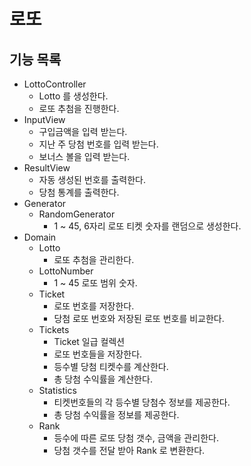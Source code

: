 # 로또

## 기능 목록
- LottoController
  - Lotto 를 생성한다.
  - 로또 추첨을 진행한다.
- InputView
  - 구입금액을 입력 받는다.
  - 지난 주 당첨 번호를 입력 받는다.
  - 보너스 볼을 입력 받는다.
- ResultView
  - 자동 생성된 번호를 출력한다.
  - 당첨 통계를 출력한다.
- Generator
  - RandomGenerator
    - 1 ~ 45, 6자리 로또 티켓 숫자를 랜덤으로 생성한다.
- Domain
  - Lotto
    - 로또 추첨을 관리한다.
  - LottoNumber
    - 1 ~ 45 로또 범위 숫자.
  - Ticket
    - 로또 번호를 저장한다.
    - 당첨 로또 번호와 저장된 로또 번호를 비교한다.
  - Tickets
    - Ticket 일급 컬렉션
    - 로또 번호들을 저장한다.
    - 등수별 당첨 티켓수를 계산한다.
    - 총 당첨 수익률을 계산한다.
  - Statistics
    - 티켓번호들의 각 등수별 당첨수 정보를 제공한다.
    - 총 당첨 수익률을 정보를 제공한다.
  - Rank
    - 등수에 따른 로또 당첨 갯수, 금액을 관리한다.
    - 당첨 갯수를 전달 받아 Rank 로 변환한다.
